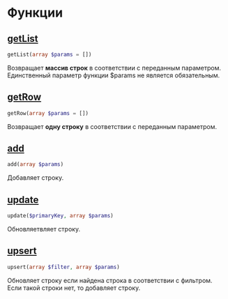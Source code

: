 # Функции

## [getList](getList.md)
```php
getList(array $params = [])
```

Возвращает **массив строк** в соответствии с переданным параметром. Единственный параметр функции $params не является обязательным.

## [getRow](getRow.md)
```php
getRow(array $params = [])
```
Возвращает **одну строку** в соответствии с переданным параметром.

## [add](add.md)
```php
add(array $params)
```
Добавляет строку.

## [update](update.md)
```php
update($primaryKey, array $params)
```
Обновляетвляет строку.

## [upsert](upsert.md)
```php
upsert(array $filter, array $params)
```
Обновляет строку если найдена строка в соответствии с фильтром. Если такой строки нет, то добавляет строку.